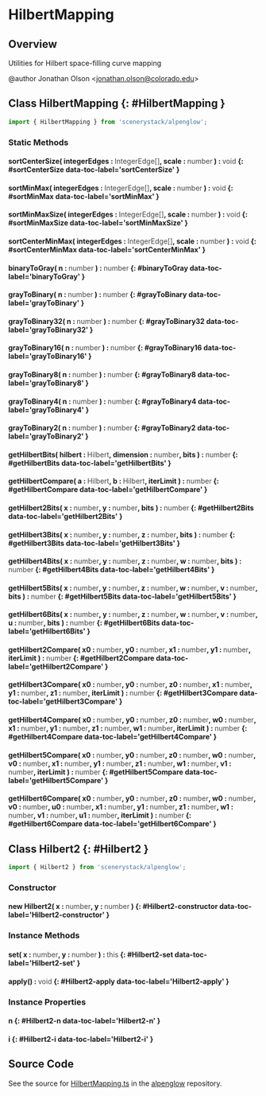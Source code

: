 # HilbertMapping

## Overview

Utilities for Hilbert space-filling curve mapping

@author Jonathan Olson &lt;jonathan.olson@colorado.edu&gt;

## Class HilbertMapping {: #HilbertMapping }


```js
import { HilbertMapping } from 'scenerystack/alpenglow';
```
### Static Methods

#### sortCenterSize( integerEdges : <span style="font-weight: 400; opacity: 80%;">IntegerEdge[]</span>, scale : <span style="font-weight: 400; opacity: 80%;">number</span> ) : <span style="font-weight: 400; opacity: 80%;">void</span> {: #sortCenterSize data-toc-label='sortCenterSize' }

#### sortMinMax( integerEdges : <span style="font-weight: 400; opacity: 80%;">IntegerEdge[]</span>, scale : <span style="font-weight: 400; opacity: 80%;">number</span> ) : <span style="font-weight: 400; opacity: 80%;">void</span> {: #sortMinMax data-toc-label='sortMinMax' }

#### sortMinMaxSize( integerEdges : <span style="font-weight: 400; opacity: 80%;">IntegerEdge[]</span>, scale : <span style="font-weight: 400; opacity: 80%;">number</span> ) : <span style="font-weight: 400; opacity: 80%;">void</span> {: #sortMinMaxSize data-toc-label='sortMinMaxSize' }

#### sortCenterMinMax( integerEdges : <span style="font-weight: 400; opacity: 80%;">IntegerEdge[]</span>, scale : <span style="font-weight: 400; opacity: 80%;">number</span> ) : <span style="font-weight: 400; opacity: 80%;">void</span> {: #sortCenterMinMax data-toc-label='sortCenterMinMax' }

#### binaryToGray( n : <span style="font-weight: 400; opacity: 80%;">number</span> ) : <span style="font-weight: 400; opacity: 80%;">number</span> {: #binaryToGray data-toc-label='binaryToGray' }

#### grayToBinary( n : <span style="font-weight: 400; opacity: 80%;">number</span> ) : <span style="font-weight: 400; opacity: 80%;">number</span> {: #grayToBinary data-toc-label='grayToBinary' }

#### grayToBinary32( n : <span style="font-weight: 400; opacity: 80%;">number</span> ) : <span style="font-weight: 400; opacity: 80%;">number</span> {: #grayToBinary32 data-toc-label='grayToBinary32' }

#### grayToBinary16( n : <span style="font-weight: 400; opacity: 80%;">number</span> ) : <span style="font-weight: 400; opacity: 80%;">number</span> {: #grayToBinary16 data-toc-label='grayToBinary16' }

#### grayToBinary8( n : <span style="font-weight: 400; opacity: 80%;">number</span> ) : <span style="font-weight: 400; opacity: 80%;">number</span> {: #grayToBinary8 data-toc-label='grayToBinary8' }

#### grayToBinary4( n : <span style="font-weight: 400; opacity: 80%;">number</span> ) : <span style="font-weight: 400; opacity: 80%;">number</span> {: #grayToBinary4 data-toc-label='grayToBinary4' }

#### grayToBinary2( n : <span style="font-weight: 400; opacity: 80%;">number</span> ) : <span style="font-weight: 400; opacity: 80%;">number</span> {: #grayToBinary2 data-toc-label='grayToBinary2' }

#### getHilbertBits( hilbert : <span style="font-weight: 400; opacity: 80%;">Hilbert</span>, dimension : <span style="font-weight: 400; opacity: 80%;">number</span>, bits ) : <span style="font-weight: 400; opacity: 80%;">number</span> {: #getHilbertBits data-toc-label='getHilbertBits' }

#### getHilbertCompare( a : <span style="font-weight: 400; opacity: 80%;">Hilbert</span>, b : <span style="font-weight: 400; opacity: 80%;">Hilbert</span>, iterLimit ) : <span style="font-weight: 400; opacity: 80%;">number</span> {: #getHilbertCompare data-toc-label='getHilbertCompare' }

#### getHilbert2Bits( x : <span style="font-weight: 400; opacity: 80%;">number</span>, y : <span style="font-weight: 400; opacity: 80%;">number</span>, bits ) : <span style="font-weight: 400; opacity: 80%;">number</span> {: #getHilbert2Bits data-toc-label='getHilbert2Bits' }

#### getHilbert3Bits( x : <span style="font-weight: 400; opacity: 80%;">number</span>, y : <span style="font-weight: 400; opacity: 80%;">number</span>, z : <span style="font-weight: 400; opacity: 80%;">number</span>, bits ) : <span style="font-weight: 400; opacity: 80%;">number</span> {: #getHilbert3Bits data-toc-label='getHilbert3Bits' }

#### getHilbert4Bits( x : <span style="font-weight: 400; opacity: 80%;">number</span>, y : <span style="font-weight: 400; opacity: 80%;">number</span>, z : <span style="font-weight: 400; opacity: 80%;">number</span>, w : <span style="font-weight: 400; opacity: 80%;">number</span>, bits ) : <span style="font-weight: 400; opacity: 80%;">number</span> {: #getHilbert4Bits data-toc-label='getHilbert4Bits' }

#### getHilbert5Bits( x : <span style="font-weight: 400; opacity: 80%;">number</span>, y : <span style="font-weight: 400; opacity: 80%;">number</span>, z : <span style="font-weight: 400; opacity: 80%;">number</span>, w : <span style="font-weight: 400; opacity: 80%;">number</span>, v : <span style="font-weight: 400; opacity: 80%;">number</span>, bits ) : <span style="font-weight: 400; opacity: 80%;">number</span> {: #getHilbert5Bits data-toc-label='getHilbert5Bits' }

#### getHilbert6Bits( x : <span style="font-weight: 400; opacity: 80%;">number</span>, y : <span style="font-weight: 400; opacity: 80%;">number</span>, z : <span style="font-weight: 400; opacity: 80%;">number</span>, w : <span style="font-weight: 400; opacity: 80%;">number</span>, v : <span style="font-weight: 400; opacity: 80%;">number</span>, u : <span style="font-weight: 400; opacity: 80%;">number</span>, bits ) : <span style="font-weight: 400; opacity: 80%;">number</span> {: #getHilbert6Bits data-toc-label='getHilbert6Bits' }

#### getHilbert2Compare( x0 : <span style="font-weight: 400; opacity: 80%;">number</span>, y0 : <span style="font-weight: 400; opacity: 80%;">number</span>, x1 : <span style="font-weight: 400; opacity: 80%;">number</span>, y1 : <span style="font-weight: 400; opacity: 80%;">number</span>, iterLimit ) : <span style="font-weight: 400; opacity: 80%;">number</span> {: #getHilbert2Compare data-toc-label='getHilbert2Compare' }

#### getHilbert3Compare( x0 : <span style="font-weight: 400; opacity: 80%;">number</span>, y0 : <span style="font-weight: 400; opacity: 80%;">number</span>, z0 : <span style="font-weight: 400; opacity: 80%;">number</span>, x1 : <span style="font-weight: 400; opacity: 80%;">number</span>, y1 : <span style="font-weight: 400; opacity: 80%;">number</span>, z1 : <span style="font-weight: 400; opacity: 80%;">number</span>, iterLimit ) : <span style="font-weight: 400; opacity: 80%;">number</span> {: #getHilbert3Compare data-toc-label='getHilbert3Compare' }

#### getHilbert4Compare( x0 : <span style="font-weight: 400; opacity: 80%;">number</span>, y0 : <span style="font-weight: 400; opacity: 80%;">number</span>, z0 : <span style="font-weight: 400; opacity: 80%;">number</span>, w0 : <span style="font-weight: 400; opacity: 80%;">number</span>, x1 : <span style="font-weight: 400; opacity: 80%;">number</span>, y1 : <span style="font-weight: 400; opacity: 80%;">number</span>, z1 : <span style="font-weight: 400; opacity: 80%;">number</span>, w1 : <span style="font-weight: 400; opacity: 80%;">number</span>, iterLimit ) : <span style="font-weight: 400; opacity: 80%;">number</span> {: #getHilbert4Compare data-toc-label='getHilbert4Compare' }

#### getHilbert5Compare( x0 : <span style="font-weight: 400; opacity: 80%;">number</span>, y0 : <span style="font-weight: 400; opacity: 80%;">number</span>, z0 : <span style="font-weight: 400; opacity: 80%;">number</span>, w0 : <span style="font-weight: 400; opacity: 80%;">number</span>, v0 : <span style="font-weight: 400; opacity: 80%;">number</span>, x1 : <span style="font-weight: 400; opacity: 80%;">number</span>, y1 : <span style="font-weight: 400; opacity: 80%;">number</span>, z1 : <span style="font-weight: 400; opacity: 80%;">number</span>, w1 : <span style="font-weight: 400; opacity: 80%;">number</span>, v1 : <span style="font-weight: 400; opacity: 80%;">number</span>, iterLimit ) : <span style="font-weight: 400; opacity: 80%;">number</span> {: #getHilbert5Compare data-toc-label='getHilbert5Compare' }

#### getHilbert6Compare( x0 : <span style="font-weight: 400; opacity: 80%;">number</span>, y0 : <span style="font-weight: 400; opacity: 80%;">number</span>, z0 : <span style="font-weight: 400; opacity: 80%;">number</span>, w0 : <span style="font-weight: 400; opacity: 80%;">number</span>, v0 : <span style="font-weight: 400; opacity: 80%;">number</span>, u0 : <span style="font-weight: 400; opacity: 80%;">number</span>, x1 : <span style="font-weight: 400; opacity: 80%;">number</span>, y1 : <span style="font-weight: 400; opacity: 80%;">number</span>, z1 : <span style="font-weight: 400; opacity: 80%;">number</span>, w1 : <span style="font-weight: 400; opacity: 80%;">number</span>, v1 : <span style="font-weight: 400; opacity: 80%;">number</span>, u1 : <span style="font-weight: 400; opacity: 80%;">number</span>, iterLimit ) : <span style="font-weight: 400; opacity: 80%;">number</span> {: #getHilbert6Compare data-toc-label='getHilbert6Compare' }



## Class Hilbert2 {: #Hilbert2 }


```js
import { Hilbert2 } from 'scenerystack/alpenglow';
```
### Constructor

#### new Hilbert2( x : <span style="font-weight: 400; opacity: 80%;">number</span>, y : <span style="font-weight: 400; opacity: 80%;">number</span> ) {: #Hilbert2-constructor data-toc-label='Hilbert2-constructor' }

### Instance Methods

#### set( x : <span style="font-weight: 400; opacity: 80%;">number</span>, y : <span style="font-weight: 400; opacity: 80%;">number</span> ) : <span style="font-weight: 400; opacity: 80%;">this</span> {: #Hilbert2-set data-toc-label='Hilbert2-set' }

#### apply() : <span style="font-weight: 400; opacity: 80%;">void</span> {: #Hilbert2-apply data-toc-label='Hilbert2-apply' }

### Instance Properties

#### n {: #Hilbert2-n data-toc-label='Hilbert2-n' }

#### i {: #Hilbert2-i data-toc-label='Hilbert2-i' }



## Source Code

See the source for [HilbertMapping.ts](https://github.com/phetsims/alpenglow/blob/main/js/cag/HilbertMapping.ts) in the [alpenglow](https://github.com/phetsims/alpenglow) repository.
